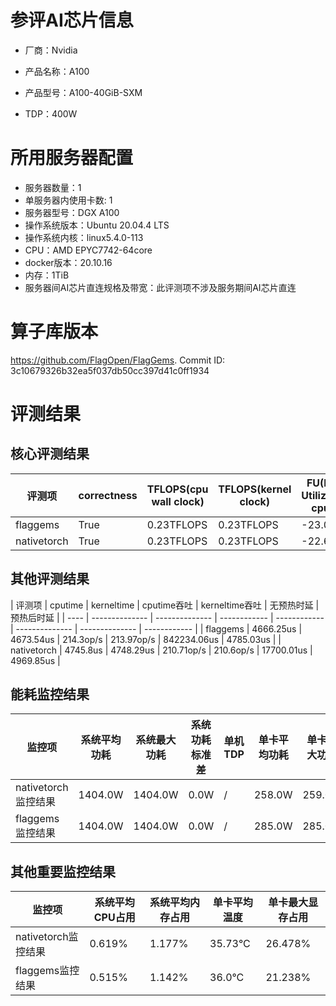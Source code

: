 # 参评AI芯片信息

* 厂商：Nvidia

* 产品名称：A100
* 产品型号：A100-40GiB-SXM
* TDP：400W

# 所用服务器配置

* 服务器数量：1
* 单服务器内使用卡数: 1
* 服务器型号：DGX A100
* 操作系统版本：Ubuntu 20.04.4 LTS
* 操作系统内核：linux5.4.0-113
* CPU：AMD EPYC7742-64core
* docker版本：20.10.16
* 内存：1TiB
* 服务器间AI芯片直连规格及带宽：此评测项不涉及服务期间AI芯片直连

# 算子库版本

https://github.com/FlagOpen/FlagGems. Commit ID: 3c10679326b32ea5f037db50cc397d41c0ff1934

# 评测结果

## 核心评测结果

| 评测项  | correctness | TFLOPS(cpu wall clock) | TFLOPS(kernel clock) | FU(FLOPS Utilization)-cputime | FU-kerneltime |
| ---- | -------------- | -------------- | ------------ | ------ | ----- |
| flaggems | True    | 0.23TFLOPS       | 0.23TFLOPS        | -23.01% | -22.97% |
| nativetorch | True    | 0.23TFLOPS      | 0.23TFLOPS      | -22.63%      | -22.61%    |

## 其他评测结果

| 评测项  | cputime | kerneltime | cputime吞吐 | kerneltime吞吐 | 无预热时延 | 预热后时延 |
| ---- | -------------- | -------------- | ------------ | ------------ | -------------- | -------------- | ------------ |
| flaggems | 4666.25us       | 4673.54us        | 214.3op/s | 213.97op/s | 842234.06us | 4785.03us |
| nativetorch | 4745.8us       | 4748.29us        | 210.71op/s | 210.6op/s | 17700.01us | 4969.85us |

## 能耗监控结果

| 监控项  | 系统平均功耗  | 系统最大功耗  | 系统功耗标准差 | 单机TDP | 单卡平均功耗 | 单卡最大功耗 | 单卡功耗标准差 | 单卡TDP |
| ---- | ------- | ------- | ------- | ----- | ------------ | ------------ | ------------- | ----- |
| nativetorch监控结果 | 1404.0W | 1404.0W | 0.0W   | /     | 258.0W       | 259.0W      | 1.0W        | 400W  |
| flaggems监控结果 | 1404.0W | 1404.0W | 0.0W   | /     | 285.0W       | 285.0W      | 0.0W        | 400W  |

## 其他重要监控结果

| 监控项  | 系统平均CPU占用 | 系统平均内存占用 | 单卡平均温度 | 单卡最大显存占用 |
| ---- | --------- | -------- | ------------ | -------------- |
| nativetorch监控结果 | 0.619%    | 1.177%   | 35.73°C       | 26.478%        |
| flaggems监控结果 | 0.515%    | 1.142%   | 36.0°C       | 21.238%        |
